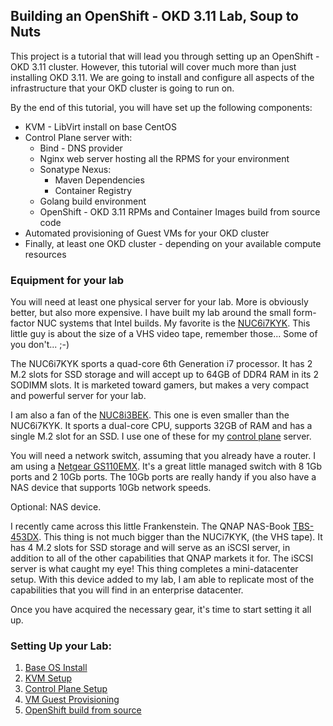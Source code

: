## Building an OpenShift - OKD 3.11 Lab, Soup to Nuts

This project is a tutorial that will lead you through setting up an OpenShift - OKD 3.11 cluster.  However, this tutorial will cover much more than just installing OKD 3.11.  We are going to install and configure all aspects of the infrastructure that your OKD cluster is going to run on.

By the end of this tutorial, you will have set up the following components:

* KVM - LibVirt install on base CentOS
* Control Plane server with:
  * Bind - DNS provider
  * Nginx web server hosting all the RPMS for your environment
  * Sonatype Nexus:
    * Maven Dependencies
    * Container Registry
  * Golang build environment
  * OpenShift - OKD 3.11 RPMs and Container Images build from source code
* Automated provisioning of Guest VMs for your OKD cluster
* Finally, at least one OKD cluster - depending on your available compute resources

### Equipment for your lab

You will need at least one physical server for your lab.  More is obviously better, but also more expensive.  I have built my lab around the small form-factor NUC systems that Intel builds.  My favorite is the [NUC6i7KYK](https://ark.intel.com/content/www/us/en/ark/products/89187/intel-nuc-kit-nuc6i7kyk.html).  This little guy is about the size of a VHS video tape, remember those...  Some of you don't... ;-)

The NUC6i7KYK sports a quad-core 6th Generation i7 processor.  It has 2 M.2 slots for SSD storage and will accept up to 64GB of DDR4 RAM in its 2 SODIMM slots.  It is marketed toward gamers, but makes a very compact and powerful server for your lab.

I am also a fan of the [NUC8i3BEK](https://ark.intel.com/content/www/us/en/ark/products/126149/intel-nuc-kit-nuc8i3bek.html).  This one is even smaller than the NUC6i7KYK.  It sports a dual-core CPU, supports 32GB of RAM and has a single M.2 slot for an SSD.  I use one of these for my [control plane](Control_Plane/README.md) server.

You will need a network switch, assuming that you already have a router.  I am using a [Netgear GS110EMX](https://www.netgear.com/support/product/GS110EMX.aspx).  It's a great little managed switch with 8 1Gb ports and 2 10Gb ports.  The 10Gb ports are really handy if you also have a NAS device that supports 10Gb network speeds.

Optional: NAS device.

I recently came across this little Frankenstein.  The QNAP NAS-Book [TBS-453DX](https://www.qnap.com/en-us/product/tbs-453dx).  This thing is not much bigger than the NUCi7KYK, (the VHS tape).  It has 4 M.2 slots for SSD storage and will serve as an iSCSI server, in addition to all of the other capabilities that QNAP markets it for.  The iSCSI server is what caught my eye!  This thing completes a mini-datacenter setup.  With this device added to my lab, I am able to replicate most of the capabilities that you will find in an enterprise datacenter.

Once you have acquired the necessary gear, it's time to start setting it all up.

### Setting Up your Lab:

1. [Base OS Install](CentOS_Install.md)
1. [KVM Setup](KVM_COnfig.md)
1. [Control Plane Setup](Control_Plane/README.md)
1. [VM Guest Provisioning](Provision_Guest_Nodes/README.md)
1. [OpenShift build from source](OKD_Install/README.md)

